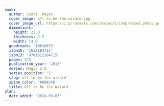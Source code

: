 ```yaml
---
book:
  author: Scott  Meyer
  cover_image: off-to-be-the-wizard.jpg
  cover_image_url: https://i.gr-assets.com/images/S/compressed.photo.goodreads.com/books/1390179189l/18616975._SX98_.jpg
  dimensions:
    height: 21.0
    thickness: 2.5
    width: 14.0
  goodreads: '18616975'
  isbn10: '1612184715'
  isbn13: '9781612184715'
  pages: 373
  publication_year: '2013'
  series: Magic 2.0
  series_position: '1'
  slug: off-to-be-the-wizard
  spine_color: '#09834b'
  title: Off to Be the Wizard
plan:
  date_added: '2018-09-03'
---
```

